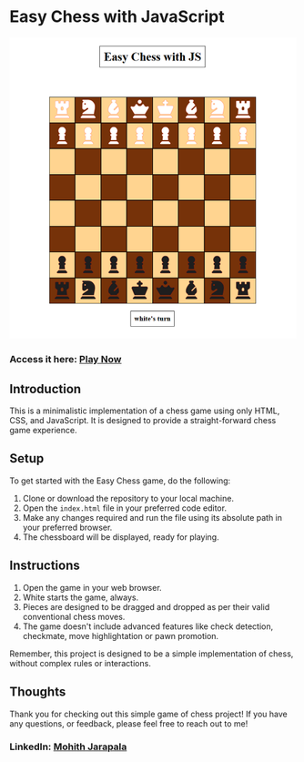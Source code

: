 <h1>Easy Chess with JavaScript</h1>

<div align="center">
  <img src="board.png" alt="Chess Board">
</div>

### Access it here: [Play Now](https://m0hith.github.io/Easy-Chess-with-JS/)


## Introduction

This is a minimalistic implementation of a chess game using only HTML, CSS, and JavaScript.
It is designed to provide a straight-forward chess game experience.

## Setup

To get started with the Easy Chess game, do the following:

1. Clone or download the repository to your local machine.
2. Open the `index.html` file in your preferred code editor.
3. Make any changes required and run the file using its absolute path in your preferred browser.
4. The chessboard will be displayed, ready for playing.

## Instructions

1. Open the game in your web browser.
2. White starts the game, always.
3. Pieces are designed to be dragged and dropped as per their valid conventional chess moves.
4. The game doesn't include advanced features like check detection, checkmate, move highlightation or pawn promotion.

Remember, this project is designed to be a simple implementation of chess, without complex rules or interactions.

## Thoughts

Thank you for checking out this simple game of chess project! If you have any questions, or feedback, please feel free to reach out to me!

<h3>
<p>LinkedIn: <a href="https://www.linkedin.com/in/mo-hith/">Mohith Jarapala</a></p>
</h3>
